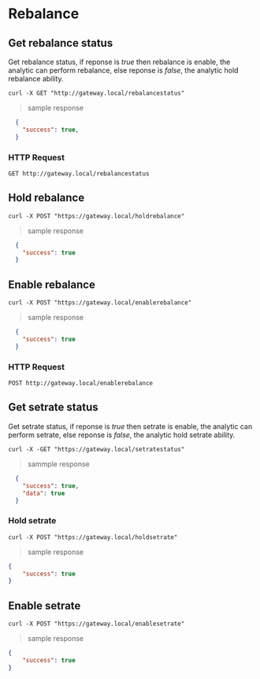 # Rebalance

## Get rebalance status
Get rebalance status, if reponse is *true* then rebalance is enable, the analytic can perform rebalance, else reponse is *false*, the analytic hold rebalance ability.

```shell
curl -X GET "http://gateway.local/rebalancestatus"
```

> sample response
```json
  {
    "success": true,
  }
```

### HTTP Request

`GET http://gateway.local/rebalancestatus`

## Hold rebalance

```shell
curl -X POST "https://gateway.local/holdrebalance"
```

> sample response
```json
  {
    "success": true
  }
```

## Enable rebalance

```shell
curl -X POST "https://gateway.local/enablerebalance"
```

> sample response
```json
  {
    "success": true
  }
```

### HTTP Request

`POST http://gateway.local/enablerebalance`

## Get setrate status
Get setrate status, if reponse is *true* then setrate is enable, the analytic can perform setrate, else reponse is *false*, the analytic hold setrate ability.

```shell
curl -X -GET "https://gateway.local/setratestatus"
```

> sammple response
```json
  {
    "success": true,
    "data": true
  }
```

### Hold setrate

```shell
curl -X POST "https://gateway.local/holdsetrate"
```

> sample response
```json
{
    "success": true
}
```

## Enable setrate

```shell
curl -X POST "https://gateway.local/enablesetrate"
```

> sample response
```json
{
    "success": true
}
```